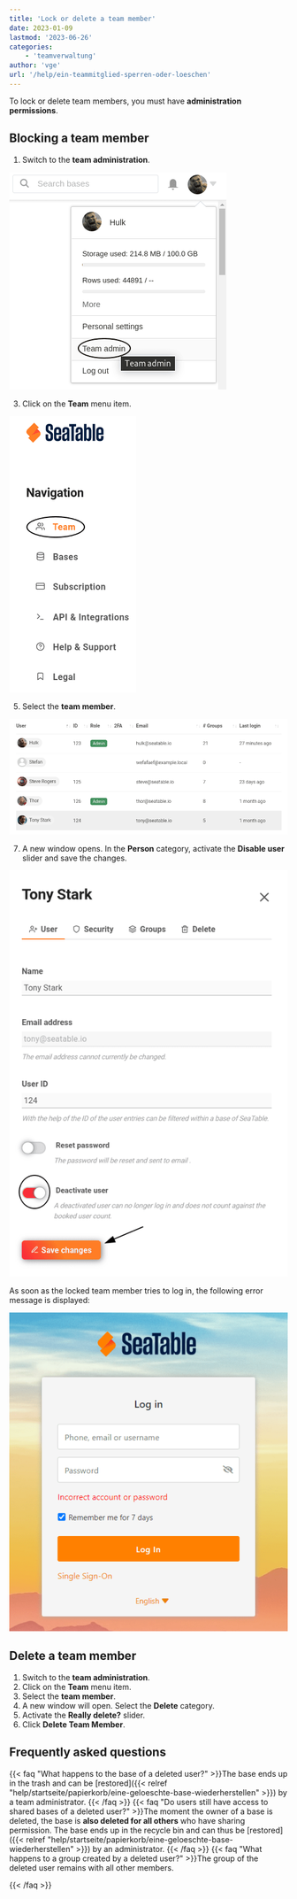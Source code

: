 ```yaml
---
title: 'Lock or delete a team member'
date: 2023-01-09
lastmod: '2023-06-26'
categories:
    - 'teamverwaltung'
author: 'vge'
url: '/help/ein-teammitglied-sperren-oder-loeschen'
---
```


To lock or delete team members, you must have **administration permissions**.

## Blocking a team member

1. Switch to the **team administration**.

![Switch to the team administration](images/open-team-admin.png)

3. Click on the **Team** menu item.

![Click on the menu item Team](images/open-team-section.png)

5. Select the **team member**.

![Selection of the team member](images/select-user-to-deactivate.png)

7. A new window opens. In the **Person** category, activate the **Disable user** slider and save the changes.

![Deactivate the user and save the changes](images/deactivate-user-and-save.png)

As soon as the locked team member tries to log in, the following error message is displayed:

![Lock member's account error message in LogIn](images/Fehlermeldung-Account-sperren.png)

## Delete a team member

1. Switch to the **team administration**.
2. Click on the **Team** menu item.
3. Select the **team member**.
4. A new window will open. Select the **Delete** category.
5. Activate the **Really delete?** slider.
6. Click **Delete Team Member**.

## Frequently asked questions

{{< faq "What happens to the base of a deleted user?" >}}The base ends up in the trash and can be [restored]({{< relref "help/startseite/papierkorb/eine-geloeschte-base-wiederherstellen" >}}) by a team administrator.
{{< /faq >}}
{{< faq "Do users still have access to shared bases of a deleted user?" >}}The moment the owner of a base is deleted, the base is **also deleted for all others** who have sharing permission. The base ends up in the recycle bin and can thus be [restored]({{< relref "help/startseite/papierkorb/eine-geloeschte-base-wiederherstellen" >}}) by an administrator.
{{< /faq >}}
{{< faq "What happens to a group created by a deleted user?" >}}The group of the deleted user remains with all other members.

{{< /faq >}}
